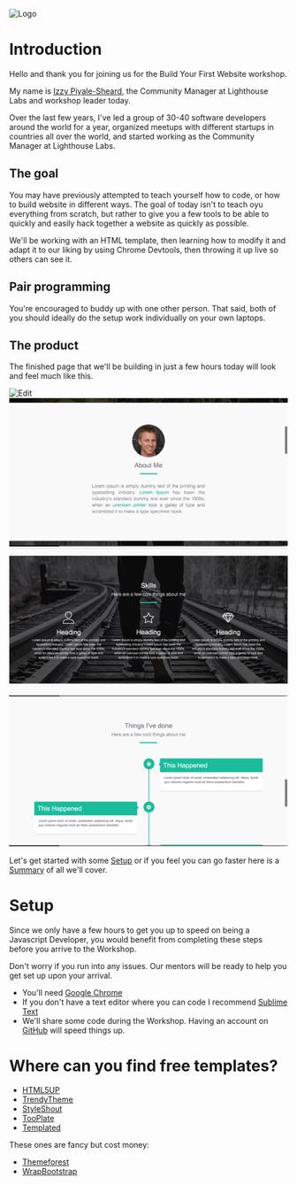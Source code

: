 ![Logo](/assets/lhl-logo.png)

# Introduction

Hello and thank you for joining us for the Build Your First Website workshop.

My name is [Izzy Piyale-Sheard](http://twitter.com/izzydoesizzy), the Community Manager at Lighthouse Labs and workshop leader today.

Over the last few years, I've led a group of 30-40 software developers around the world for a year, organized meetups with different startups in countries all over the world, and started working as the Community Manager at Lighthouse Labs.


## The goal

You may have previously attempted to teach yourself how to code, or how to build website in different ways. The goal of today isn't to teach oyu everything from scratch, but rather to give you a few tools to be able to quickly and easily hack together a website as quickly as possible.

We'll be working with an HTML template, then learning how to modify it and adapt it to our liking by using Chrome Devtools, then throwing it up live so others can see it.

## Pair programming

You're encouraged to buddy up with one other person. That said, both of you should ideally do the setup work individually on your own laptops.

## The product

The finished page that we'll be building in just a few hours today will look and feel much like this.

![Edit](/assets/image1.png)
![Edit](/assets/image2.png)
![Edit](/assets/image3.png) 
![Edit](/assets/image4.png)

Let's get started with some [Setup](content/setup/README.md) or if you feel you can go faster here is a [Summary](SUMMARY.md) of all we'll cover.

# Setup

Since we only have a few hours to get you up to speed on being a Javascript Developer, you would benefit from completing these steps before you arrive to the Workshop.

Don't worry if you run into any issues.  Our mentors will be ready to help you get set up upon your arrival.

* You'll need [Google Chrome](https://www.google.com/chrome/browser/desktop/index.html)
* If you don't have a text editor where you can code I recommend [Sublime Text](http://sublimetext.com)
* We'll share some code during the Workshop. Having an account on [GitHub](http://github.com) will speed things up.




# Where can you find free templates?

* [HTML5UP](http://html5up.com)
* [TrendyTheme](https://trendytheme.net/items/category/html/)
* [StyleShout](https://www.styleshout.com/free-templates/)
* [TooPlate](http://www.tooplate.com/)
* [Templated](https://templated.co/)

These ones are fancy but cost money:
* [Themeforest](https://themeforest.net/category/site-templates/personal?sort=trending/?ref=ipiyale)
* [WrapBootstrap](https://wrapbootstrap.com/themes/landing-pages)


